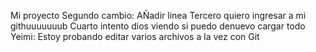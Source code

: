 Mi proyecto
Segundo cambio: AÑadir linea
Tercero quiero ingresar a mi githuuuuuuub 
Cuarto intento dios 
viendo si puedo denuevo cargar todo
Yeimi: Estoy probando editar varios archivos a la vez con Git
